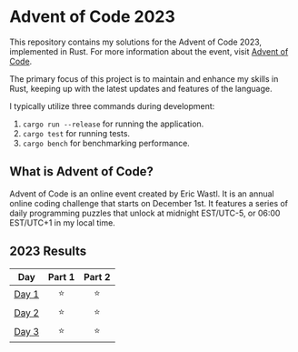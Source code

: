 # Advent of Code 2023
This repository contains my solutions for the Advent of Code 2023, implemented in Rust. For more information about the event, visit [Advent of Code](https://adventofcode.com/).

The primary focus of this project is to maintain and enhance my skills in Rust, keeping up with the latest updates and features of the language.

I typically utilize three commands during development:
1. `cargo run --release` for running the application. 
2. `cargo test` for running tests. 
3. `cargo bench` for benchmarking performance.

## What is Advent of Code?
Advent of Code is an online event created by Eric Wastl. It is an annual online coding challenge that starts on December 1st. It features a series of daily programming puzzles that unlock at midnight EST/UTC-5, or 06:00 EST/UTC+1 in my local time. 

<!--- advent_readme_stars table --->
## 2023 Results

| Day | Part 1 | Part 2 |
| :---: | :---: | :---: |
| [Day 1](https://adventofcode.com/2023/day/1) | ⭐ | ⭐ |
| [Day 2](https://adventofcode.com/2023/day/2) | ⭐ | ⭐ |
| [Day 3](https://adventofcode.com/2023/day/3) | ⭐ | ⭐ |
<!--- advent_readme_stars table --->
